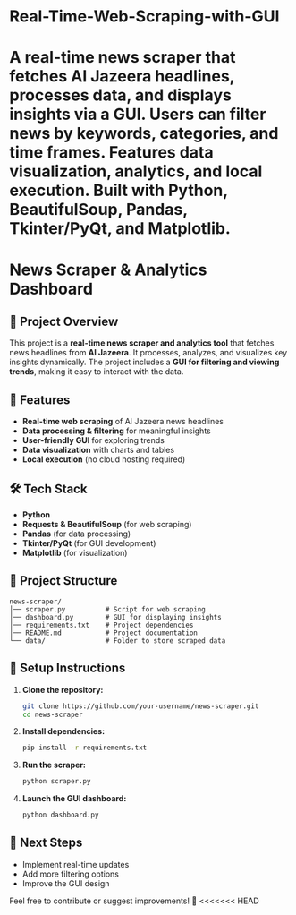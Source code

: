 # Real-Time-Web-Scraping-with-GUI
A real-time news scraper that fetches Al Jazeera headlines, processes data, and displays insights via a GUI. Users can filter news by keywords, categories, and time frames. Features data visualization, analytics, and local execution. Built with Python, BeautifulSoup, Pandas, Tkinter/PyQt, and Matplotlib.
=======
# News Scraper & Analytics Dashboard

## 📌 Project Overview

This project is a **real-time news scraper and analytics tool** that fetches news headlines from **Al Jazeera**. It processes, analyzes, and visualizes key insights dynamically. The project includes a **GUI for filtering and viewing trends**, making it easy to interact with the data.

## 🚀 Features

- **Real-time web scraping** of Al Jazeera news headlines
- **Data processing & filtering** for meaningful insights
- **User-friendly GUI** for exploring trends
- **Data visualization** with charts and tables
- **Local execution** (no cloud hosting required)

## 🛠 Tech Stack

- **Python**
- **Requests & BeautifulSoup** (for web scraping)
- **Pandas** (for data processing)
- **Tkinter/PyQt** (for GUI development)
- **Matplotlib** (for visualization)

## 📂 Project Structure

```
news-scraper/
│── scraper.py          # Script for web scraping
│── dashboard.py        # GUI for displaying insights
│── requirements.txt    # Project dependencies
│── README.md           # Project documentation
└── data/               # Folder to store scraped data
```

## 🔧 Setup Instructions

1. **Clone the repository:**
   ```bash
   git clone https://github.com/your-username/news-scraper.git
   cd news-scraper
   ```
2. **Install dependencies:**
   ```bash
   pip install -r requirements.txt
   ```
3. **Run the scraper:**
   ```bash
   python scraper.py
   ```
4. **Launch the GUI dashboard:**
   ```bash
   python dashboard.py
   ```

## 📌 Next Steps

- Implement real-time updates
- Add more filtering options
- Improve the GUI design

Feel free to contribute or suggest improvements! 🚀
<<<<<<< HEAD
